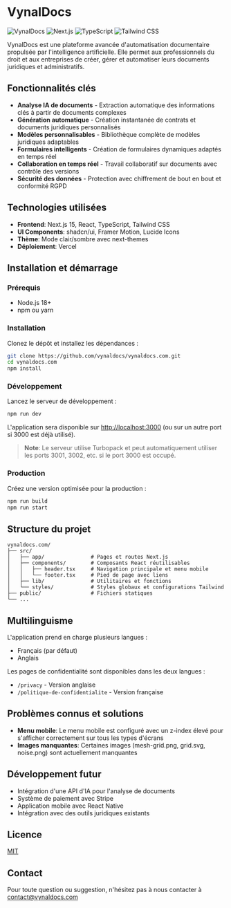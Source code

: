 # VynalDocs

![VynalDocs](https://img.shields.io/badge/VynalDocs-1.0.0-blue)
![Next.js](https://img.shields.io/badge/Next.js-15.2.4-black)
![TypeScript](https://img.shields.io/badge/TypeScript-5.0.0-blue)
![Tailwind CSS](https://img.shields.io/badge/Tailwind-3.3.0-38B2AC)

VynalDocs est une plateforme avancée d'automatisation documentaire propulsée par l'intelligence artificielle. Elle permet aux professionnels du droit et aux entreprises de créer, gérer et automatiser leurs documents juridiques et administratifs.

## Fonctionnalités clés

- **Analyse IA de documents** - Extraction automatique des informations clés à partir de documents complexes
- **Génération automatique** - Création instantanée de contrats et documents juridiques personnalisés
- **Modèles personnalisables** - Bibliothèque complète de modèles juridiques adaptables
- **Formulaires intelligents** - Création de formulaires dynamiques adaptés en temps réel
- **Collaboration en temps réel** - Travail collaboratif sur documents avec contrôle des versions
- **Sécurité des données** - Protection avec chiffrement de bout en bout et conformité RGPD

## Technologies utilisées

- **Frontend**: Next.js 15, React, TypeScript, Tailwind CSS
- **UI Components**: shadcn/ui, Framer Motion, Lucide Icons
- **Thème**: Mode clair/sombre avec next-themes
- **Déploiement**: Vercel

## Installation et démarrage

### Prérequis

- Node.js 18+ 
- npm ou yarn

### Installation

Clonez le dépôt et installez les dépendances :

```bash
git clone https://github.com/vynaldocs/vynaldocs.com.git
cd vynaldocs.com
npm install
```

### Développement

Lancez le serveur de développement :

```bash
npm run dev
```

L'application sera disponible sur [http://localhost:3000](http://localhost:3000) (ou sur un autre port si 3000 est déjà utilisé).

> **Note**: Le serveur utilise Turbopack et peut automatiquement utiliser les ports 3001, 3002, etc. si le port 3000 est occupé.

### Production

Créez une version optimisée pour la production :

```bash
npm run build
npm run start
```

## Structure du projet

```
vynaldocs.com/
├── src/
│   ├── app/               # Pages et routes Next.js
│   ├── components/        # Composants React réutilisables
│   │   ├── header.tsx     # Navigation principale et menu mobile
│   │   └── footer.tsx     # Pied de page avec liens
│   ├── lib/               # Utilitaires et fonctions
│   └── styles/            # Styles globaux et configurations Tailwind
├── public/                # Fichiers statiques
└── ...
```

## Multilinguisme

L'application prend en charge plusieurs langues :
- Français (par défaut)
- Anglais

Les pages de confidentialité sont disponibles dans les deux langues :
- `/privacy` - Version anglaise
- `/politique-de-confidentialite` - Version française

## Problèmes connus et solutions

- **Menu mobile**: Le menu mobile est configuré avec un z-index élevé pour s'afficher correctement sur tous les types d'écrans
- **Images manquantes**: Certaines images (mesh-grid.png, grid.svg, noise.png) sont actuellement manquantes

## Développement futur

- Intégration d'une API d'IA pour l'analyse de documents
- Système de paiement avec Stripe
- Application mobile avec React Native
- Intégration avec des outils juridiques existants

## Licence

[MIT](LICENSE)

## Contact

Pour toute question ou suggestion, n'hésitez pas à nous contacter à [contact@vynaldocs.com](mailto:contact@vynaldocs.com)
